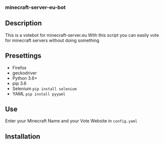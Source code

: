 ### minecraft-server-eu-bot

## Description
This is a votebot for minecraft-server.eu
With this script you can easily vote for minecraft
servers without doing something

## Presettings

- Firefox
- geckodriver
- Python 3.6+
- pip 3.6
- Selenium ```` pip install selenium ````
- YAML ```` pip install pyyaml ````


## Use
Enter your Minecraft Name and your Vote Website in ````config.yaml````

## Installation

